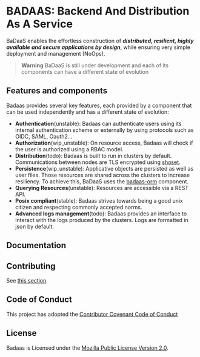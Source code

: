 # BADAAS: Backend And Distribution As A Service

BaDaaS enables the effortless construction of ***distributed, resilient, highly available and secure applications by design***, while ensuring very simple deployment and management (NoOps).

> **Warning**
> BaDaaS is still under development and each of its components can have a different state of evolution

## Features and components

Badaas provides several key features, each provided by a component that can be used independently and has a different state of evolution:

- **Authentication**(unstable): Badaas can authenticate users using its internal authentication scheme or externally by using protocols such as OIDC, SAML, Oauth2...
- **Authorization**(wip_unstable): On resource access, Badaas will check if the user is authorized using a RBAC model.
- **Distribution**(todo): Badaas is built to run in clusters by default. Communications between nodes are TLS encrypted using [shoset](https://github.com/ditrit/shoset).
- **Persistence**(wip_unstable): Applicative objects are persisted as well as user files. Those resources are shared across the clusters to increase resiliency. To achieve this, BaDaaS uses the [badaas-orm](https://github.com/ditrit/badaas/orm) component.
- **Querying Resources**(unstable): Resources are accessible via a REST API.
- **Posix compliant**(stable): Badaas strives towards being a good unix citizen and respecting commonly accepted norms.
- **Advanced logs management**(todo): Badaas provides an interface to interact with the logs produced by the clusters. Logs are formatted in json by default.

## Documentation

<!-- TODO add link to docs -->

## Contributing

See [this section](./CONTRIBUTING.md).

## Code of Conduct

This project has adopted the [Contributor Covenant Code of Conduct](CODE_OF_CONDUCT.md)

## License

Badaas is Licensed under the [Mozilla Public License Version 2.0](./LICENSE).
